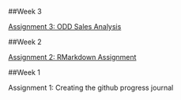##Week 3

[Assignment 3: ODD Sales Analysis](https://mef-bda503.github.io/pj18-aturhal/ODD_Assignment.html)

##Week 2

[Assignment 2: RMarkdown Assignment](https://mef-bda503.github.io/pj18-aturhal/Ahmet_Turhal_BDA503_As1.html)

##Week 1

Assignment 1: Creating the github progress journal
